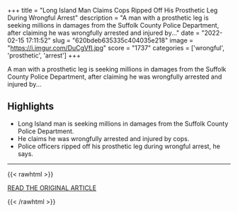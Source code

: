 +++
title = "Long Island Man Claims Cops Ripped Off His Prosthetic Leg During Wrongful Arrest"
description = "A man with a prosthetic leg is seeking millions in damages from the Suffolk County Police Department, after claiming he was wrongfully arrested and injured by..."
date = "2022-02-15 17:11:52"
slug = "620bdeb635335c404035e218"
image = "https://i.imgur.com/DuCgVfI.jpg"
score = "1737"
categories = ['wrongful', 'prosthetic', 'arrest']
+++

A man with a prosthetic leg is seeking millions in damages from the Suffolk County Police Department, after claiming he was wrongfully arrested and injured by...

## Highlights

- Long Island man is seeking millions in damages from the Suffolk County Police Department.
- He claims he was wrongfully arrested and injured by cops.
- Police officers ripped off his prosthetic leg during wrongful arrest, he says.

---

{{< rawhtml >}}
  <p class="article-category">
    <a target="_blank" href="https://www.nbcnewyork.com/news/long-island-man-claims-cops-ripped-off-his-prosthetic-leg-during-wrongful-arrest/3553465/">READ THE ORIGINAL ARTICLE</a>
  </p>
{{< /rawhtml >}}
